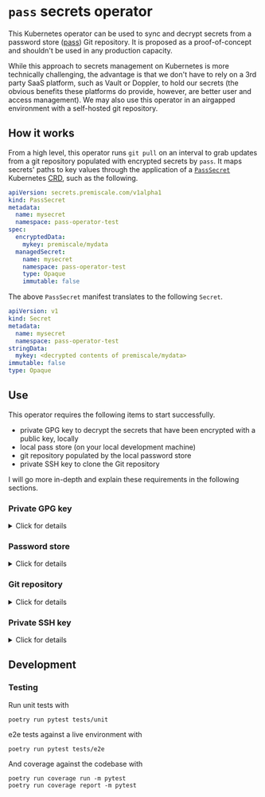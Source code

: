 # `pass` secrets operator

This Kubernetes operator can be used to sync and decrypt secrets from a password store ([pass](https://www.passwordstore.org/)) Git repository. It is proposed as a proof-of-concept and shouldn't be used in any production capacity.

While this approach to secrets management on Kubernetes is more technically challenging, the advantage is that we don't have to rely on a 3rd party SaaS platform, such as Vault or Doppler, to hold our secrets (the obvious benefits these platforms do provide, however, are better user and access management). We may also use this operator in an airgapped environment with a self-hosted git repository.

<!--
I also acknowledge that this approach swims against the DevSecOps tide in that it requires you to store your secrets (albeit encrypted)
in Git, a practice that is often discouraged and typically forbidden at most organizations.
-->

## How it works

From a high level, this operator runs `git pull` on an interval to grab updates from a git repository populated with encrypted
secrets by `pass`. It maps secrets' paths to key values through the application of a [`PassSecret`](helm/operator/crds/PassSecret.yaml) Kubernetes [CRD](https://kubernetes.io/docs/concepts/extend-kubernetes/api-extension/custom-resources/),
such as the following.

```yaml
apiVersion: secrets.premiscale.com/v1alpha1
kind: PassSecret
metadata:
  name: mysecret
  namespace: pass-operator-test
spec:
  encryptedData:
    mykey: premiscale/mydata
  managedSecret:
    name: mysecret
    namespace: pass-operator-test
    type: Opaque
    immutable: false
```

The above `PassSecret` manifest translates to the following `Secret`.

```yaml
apiVersion: v1
kind: Secret
metadata:
  name: mysecret
  namespace: pass-operator-test
stringData:
  mykey: <decrypted contents of premiscale/mydata>
immutable: false
type: Opaque
```

## Use

This operator requires the following items to start successfully.

- private GPG key to decrypt the secrets that have been encrypted with a public key, locally
- local pass store (on your local development machine)
- git repository populated by the local password store
- private SSH key to clone the Git repository

I will go more in-depth and explain these requirements in the following sections.

### Private GPG key

<details>
  <summary>Click for details</summary>

  The private GPG key is used by `pass` to decrypt your secrets that were encrypted on your local machine.

  #### Generating GPG keys

  You can find a lot of explanation about how to generate keys with GPG online, but I'll write down my process below for generating keys to use with this operator.

  1. First, generate a key.

      ```shell
      $ gpg --generate-key
      gpg (GnuPG) 2.2.27; Copyright (C) 2021 Free Software Foundation, Inc.
      This is free software: you are free to change and redistribute it.
      There is NO WARRANTY, to the extent permitted by law.

      Note: Use "gpg --full-generate-key" for a full featured key generation dialog.

      GnuPG needs to construct a user ID to identify your key.

      Real name: Emma Doyle
      Email address: emma@premiscale.com
      You selected this USER-ID:
      "Emma Doyle <emma@premiscale.com>"

      Change (N)ame, (E)mail, or (O)kay/(Q)uit? O
      We need to generate a lot of random bytes. It is a good idea to perform
      some other action (type on the keyboard, move the mouse, utilize the
      disks) during the prime generation; this gives the random number
      generator a better chance to gain enough entropy.
      We need to generate a lot of random bytes. It is a good idea to perform
      some other action (type on the keyboard, move the mouse, utilize the
      disks) during the prime generation; this gives the random number
      generator a better chance to gain enough entropy.
      gpg: key 4B90DE5D5BF143B8 marked as ultimately trusted
      gpg: revocation certificate stored as '/home/emmadoyle/.gnupg/openpgp-revocs.d/51924ADAFC92656FAFEB672D4B90DE5D5BF143B8.rev'
      public and secret key created and signed.

      pub   rsa3072 2024-01-12 [SC] [expires: 2026-01-11]
            51924ADAFC92656FAFEB672D4B90DE5D5BF143B8
      uid                      Emma Doyle <emma@premiscale.com>
      sub   rsa3072 2024-01-12 [E] [expires: 2026-01-11]

      ```

      > **Important:** be sure not to specify a password to use your keys.

      You'll now see your key on your keyring.

      ```shell
      $ gpg --list-keys 51924ADAFC92656FAFEB672D4B90DE5D5BF143B8
      pub   rsa3072 2024-01-12 [SC] [expires: 2026-01-11]
            51924ADAFC92656FAFEB672D4B90DE5D5BF143B8
      uid           [ultimate] Emma Doyle <emma@premiscale.com>
      sub   rsa3072 2024-01-12 [E] [expires: 2026-01-11]
      ```

  2. Export your private key and b64 encode it (otherwise it will dump a bunch of binary data to your shell).

      ```shell
      $ gpg --armor --export-secret-keys 51924ADAFC92656FAFEB672D4B90DE5D5BF143B8 | base64
      ...
      ```

      Copy this value and update your [Helm values](/helm/operator/).
</details>

### Password store

<details>
  <summary>Click for details</summary>

  Install [`pass`](https://www.passwordstore.org/) and initialize a local store using the GPG keys you generated in the last step.

  ```shell
  pass init "$GPG_KEY_ID" --path <subpath of ~/.password-store/>
  ```

  Now, on your local machine,

  ```shell
  $ ls -lash ~/.password-store/repo/
  total 12K
  4.0K drwx------  2 emmadoyle emmadoyle 4.0K Jan 15 13:36 .
  4.0K drwxrwxr-x 13 emmadoyle emmadoyle 4.0K Jan 15 13:36 ..
  4.0K -rw-------  1 emmadoyle emmadoyle   41 Jan 15 13:36 .gpg-id
  ```

</details>

### Git repository

<details>
  <summary>Click for details</summary>

  From the `pass` [man page](https://git.zx2c4.com/password-store/about/),

  ```text
  ...
  pass git git-command-args...
          If the password store is a git repository, execute a git command
          specified by git-command-args.
  ...
  ```

  we may easily link our local password store to a remote Git repository. This operator uses `git` alongside `pass` to pull secret updates.

  ```shell
  $ git init ~/.password-store/repo/
  $ ls -lash ~/.password-store/repo/
  total 16K
  4.0K drwx------  3 emmadoyle emmadoyle 4.0K Jan 15 13:38 .
  4.0K drwxrwxr-x 13 emmadoyle emmadoyle 4.0K Jan 15 13:36 ..
  4.0K drwxrwxr-x  7 emmadoyle emmadoyle 4.0K Jan 15 13:38 .git
  4.0K -rw-------  1 emmadoyle emmadoyle   41 Jan 15 13:36 .gpg-id
  ```
</details>

### Private SSH key

<details>
  <summary>Click for details</summary>

  Now add a remote git repository and watch as `pass insert`-commands create local commits automatically. Sync your local password store with the remote repo via `pass git push`.
</details>

## Development

### Testing

Run unit tests with

```shell
poetry run pytest tests/unit
```

e2e tests against a live environment with

```shell
poetry run pytest tests/e2e
```

And coverage against the codebase with

```shell
poetry run coverage run -m pytest
poetry run coverage report -m pytest
```